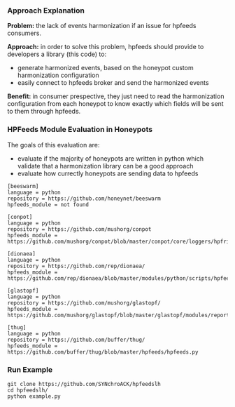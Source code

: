 ### Approach Explanation

**Problem:** the lack of events harmonization if an issue for hpfeeds consumers.

**Approach:** in order to solve this problem, hpfeeds should provide to developers a library (this code) to:
* generate harmonized events, based on the honeypot custom harmonization configuration
* easily connect to hpfeeds broker and send the harmonized events

**Benefit:** in consumer prespective, they just need to read the harmonization configuration from each honeypot to know exactly which fields will be sent to them through hpfeeds.


### HPFeeds Module Evaluation in Honeypots

The goals of this evaluation are:
* evaluate if the majority of honeypots are written in python which validate that a harmonization library can be a good approach
* evaluate how currectly honeypots are sending data to hpfeeds

```
[beeswarm]
language = python
repository = https://github.com/honeynet/beeswarm
hpfeeds_module = not found
```

```
[conpot]
language = python
repository = https://github.com/mushorg/conpot
hpfeeds_module = https://github.com/mushorg/conpot/blob/master/conpot/core/loggers/hpfriends.py
```

```
[dionaea]
language = python
repository = https://github.com/rep/dionaea/
hpfeeds_module = https://github.com/rep/dionaea/blob/master/modules/python/scripts/hpfeeds.py
```

```
[glastopf]
language = python
repository = https://github.com/mushorg/glastopf/
hpfeeds_module = https://github.com/mushorg/glastopf/blob/master/glastopf/modules/reporting/auxiliary/log_hpfeeds.py
```

```
[thug]
language = python
repository = https://github.com/buffer/thug/
hpfeeds_module = https://github.com/buffer/thug/blob/master/hpfeeds/hpfeeds.py
```


### Run Example

```
git clone https://github.com/SYNchroACK/hpfeedslh
cd hpfeedslh/
python example.py
```

